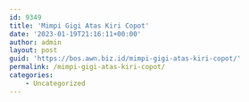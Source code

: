 ```yaml
---
id: 9349
title: 'Mimpi Gigi Atas Kiri Copot'
date: '2023-01-19T21:16:11+00:00'
author: admin
layout: post
guid: 'https://bos.awn.biz.id/mimpi-gigi-atas-kiri-copot/'
permalink: /mimpi-gigi-atas-kiri-copot/
categories:
    - Uncategorized
---
```


